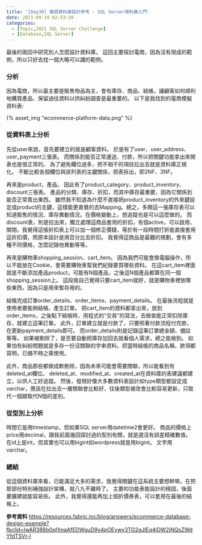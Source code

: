 ```yaml
---
title: '[Day30] 電商資料庫設計參考 - SQL Server資料庫入門'
date: 2021-09-19 02:53:39
categories:
  - [Topic,2021 SQL Server Challenge]
  - [Database,SQL Server]
---
```

最後的兩回中研究別人怎麼設計資料庫。
這回主要探討電商，因為沒有現成的範例，所以只好去找一個大略可以講的範例。

### 分析
因為電商，所以最主要是販售物品為主，會有庫存、商品、結帳，讓顧客如何順利地購買產品、保留過往資料以供糾紛調查是最重要的。
以下是我找到的電商模擬資料表:

{% asset_img "ecommerce-platform-data.png" %}

### 從資料表上分析
先從user來說，首先要建立的就是顧客資料。
於是有了user、user_address、user_payment三張表。
而關係到能否正常運送、付款，所以把關鍵功能拿出來開表也是很正常的。
為了避免欄位過多，把不相干的項目拉出去就是資料庫正規化。
不斷比較各個欄位與該列表的主鍵關係，把表拆出，即2NF、3NF。

再來是product，產品。
因此有了product_category、product_inventory、discount三張表。
產品的分類、庫存、折扣，而其中庫存最重要，因為它關係到能否正常賣出東西。
雖然我不知道為什麼不直接把product_inventory的外來鍵設定成product的主鍵，這樣能更直覺的去Mapping。總之，多開這一張庫存表可以知道販售的情況、庫存異動情況。在價格變動上，想追蹤也是可以這麼做的。
而discount表，則是拉出來，獨立處理這商品套用的折扣，有個active，可以啟用、關閉。我覺得這張折扣表上可以加一個修正價錢，等於有一段時間打折能直接套用這折扣價，照原本設計是用百分比去折扣。
我覺得這商品是最難的規劃，會有多種不同價格，怎麼記錄他異動等等。

再來是購物車shopping_session、cart_item。
因為我們可能會換電腦操作，所以不能放在Cookie，會需要購物車幫我們紀錄要買哪些資料。
在這cart_item裡面就是不斷添加產品product，可能有N個產品，之後這N個產品都算在同一個shopping_session上。
這段我自己覺得只要cart_item就好，就是購物車裡放哪些東西，因為只是用來暫存用的。

結帳完成訂單order_details、order_items、payment_details。
在最後流程就是使用者要能夠結帳、產生訂單。
把cart_item的資料都拿出來，放到order_items，之後點下結帳時，用程式的"交易"的寫法，去檢查能正常扣除庫存，就建立這筆訂單。
此外，訂單建立就是付款了，只要照著付款流程付完款，在更新payment_details即可。
而order_details則是記錄這筆訂單總金額、備註等等。
如果被刪除了，是否要自動把庫存加回去就看個人需求，總之能做到。
如果怕有糾紛問題就是多存一份沒關聯的字串資料。把當時結帳的商品名稱、款項都寫明，已備不時之需使用。

此外，商品那些都做成軟刪除，因為未來可能會需要關聯，所以能看到有deleted_at欄位。
deleted_at、modified_at、created_at在資料庫的表建議都建立，以供人工好追蹤。
然後，發現好像大多數資料表設計如type類型都設定成varchar，應該在拉出去一層關聯會比較好，往後類型被改會比較容易更新，只取代一個跟取代N個的差別。

### 從型別上分析
時間它是用timestamp，但如果SQL server用datetime2會更好。
商品的價格上price用decimal，跟我前面幾回探討過的型別有關，就是選沒有誤差精確數值。
在id上是int，但其實也可以用bigint如wordpress就是用bigint。
文字用varchar。

### 總結
從這個資料庫來看，已能滿足大多的需求，我覺得關鍵在這系統主要想幹嘛，在把那部份特別補強設計架構，就八九不離時了。
主要的功能表能設計的穩固，後面要擴建就能容易些。
此外，我覺得還能再加上個折價券表，可以套用在最後的結帳上。

**參考資料**
https://resources.fabric.inc/blog/answers/ecommerce-database-design-example?fbclid=IwAR388b0qI1maAfEDWguD9y4pOEywv3TG2gJIEq4jDW2jNQsZWdYfdTSVr-I